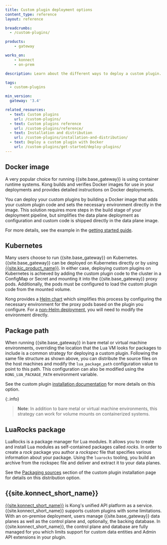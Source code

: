 ```yaml
---
title: Custom plugin deployment options
content_type: reference
layout: reference

breadcrumbs:
  - /custom-plugins/

products:
    - gateway

works_on:
    - konnect
    - on-prem

description: Learn about the different ways to deploy a custom plugin.

tags:
  - custom-plugins

min_version:
  gateway: '3.4'

related_resources:
  - text: Custom plugins
    url: /custom-plugins/
  - text: Custom plugins reference
    url: /custom-plugins/reference/
  - text: Installation and distribution
    url: /custom-plugins/installation-and-distribution/
  - text: Deploy a custom plugin with Docker
    url: /custom-plugins/get-started/deploy-plugins/
---
```


## Docker image

A very popular choice for running {{site.base_gateway}} is using container runtime systems. Kong builds and verifies Docker images for use in your deployments and provides detailed instructions on Docker deployments.

You can deploy your custom plugins by building a Docker image that adds your custom plugin code and sets the necessary environment directly in the image. This solution requires more steps in the build stage of your deployment pipeline, but simplifies the data plane deployment as configuration and custom code is shipped directly in the data plane image.

For more details, see the example in the [getting started guide](/custom-plugins/get-started/deploy-plugins/).

## Kubernetes

Many users choose to run {{site.base_gateway}} on Kubernetes. {{site.base_gateway}} can 
be deployed on Kubernetes directly or by using [{{site.kic_product_name}}](/kubernetes-ingress-controller/).
In either case, deploying custom plugins on Kubernetes is achieved by adding the custom plugin 
code to the cluster in a ConfigMap or Secret and mounting it into the {{site.base_gateway}} proxy pods. Additionally,
the pods must be configured to load the custom plugin code from the mounted volume.

Kong provides a [Helm chart](/kubernetes-ingress-controller/custom-plugins/) which simplifies this process by configuring the necessary environment for the proxy pods
based on the plugin you configure. For a [non-Helm deployment](), you will need to modify the environment directly.
<!-- @TODO: add link to non-helm deployment docs, page does not exist yet, see https://kongdeveloper.netlify.app/kubernetes-ingress-controller/custom-plugins/#deploy-your-custom-plugin -->

## Package path

When running {{site.base_gateway}} in bare metal or virtual machine environments, overriding the 
location that the Lua VM looks for packages to include is a common strategy for deploying a custom plugin.
Following the same file structure as shown above, you can distribute the source files on the 
host machines and modify the `lua_package_path` configuration value to point to this path.
This configuration can also be modified using the `KONG_LUA_PACKAGE_PATH` environment variable. 

See the custom plugin [installation documentation](/custom-plugins/installation-and-distribution/) 
for more details on this option. 

{:.info}
> **Note**: In addition to bare metal or virtual machine environments, this strategy can work for volume mounts on containerized systems.

## LuaRocks package

LuaRocks is a package manager for Lua modules. It allows you to create and install Lua modules
as self-contained packages called _rocks_. In order to create a _rock_ package you author
a _rockspec_ file that specifies various information about your package. Using the `luarocks` tooling,
you build an archive from the rockspec file and deliver and extract it to your data planes. 

See the [Packaging sources](/custom-plugins/installation-and-distribution/#packaging-sources) 
section of the custom plugin installation page for details on this distribution option.

## {{site.konnect_short_name}}

[{{site.konnect_short_name}}](/konnect-platform/) is Kong's unified API platform as a service. {{site.konnect_short_name}}
supports custom plugins with some limitations. With an on-premise deployment, users manage {{site.base_gateway}}
data planes as well as the control plane and, optionally, the backing database. In {{site.konnect_short_name}},
the control plane and database are fully managed for you which limits support for custom data entities and 
Admin API extensions in your plugin. 